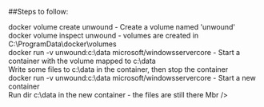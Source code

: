 ##Steps to follow:

docker volume create unwound - Create a volume named 'unwound' <br />
docker volume inspect unwound - volumes are created in C:\ProgramData\docker\volumes <br />
docker run -v unwound:c:\data microsoft/windowsservercore - Start a container with the volume mapped to c:\data <br />
Write some files to c:\data in the container, then stop the container <br />
docker run -v unwound:c:\data microsoft/windowsservercore - Start a new container <br />
Run dir c:\data in the new container - the files are still there Mbr />
